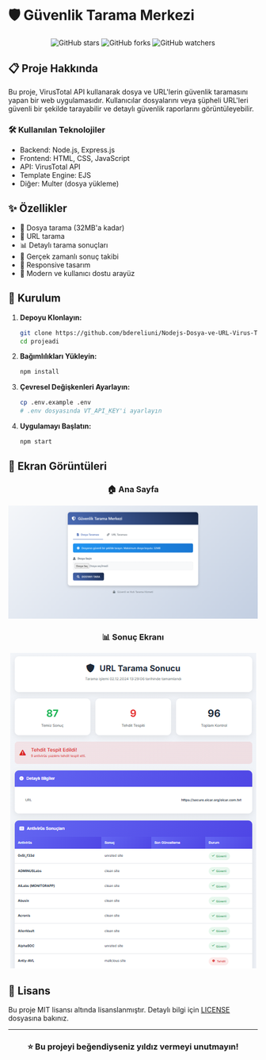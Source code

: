 # 🛡️ Güvenlik Tarama Merkezi

<div align="center">

![GitHub stars](https://img.shields.io/github/stars/bdereliuni/Nodejs-Dosya-ve-URL-Virus-Tarama?style=social)
![GitHub forks](https://img.shields.io/github/forks/bdereliuni/Nodejs-Dosya-ve-URL-Virus-Tarama?style=social)
![GitHub watchers](https://img.shields.io/github/watchers/bdereliuni/Nodejs-Dosya-ve-URL-Virus-Tarama?style=social)

</div>

## 📋 Proje Hakkında

Bu proje, VirusTotal API kullanarak dosya ve URL'lerin güvenlik taramasını yapan bir web uygulamasıdır. Kullanıcılar dosyalarını veya şüpheli URL'leri güvenli bir şekilde tarayabilir ve detaylı güvenlik raporlarını görüntüleyebilir.

### 🛠️ Kullanılan Teknolojiler

- Backend: Node.js, Express.js
- Frontend: HTML, CSS, JavaScript
- API: VirusTotal API
- Template Engine: EJS
- Diğer: Multer (dosya yükleme)

## ✨ Özellikler

- 📁 Dosya tarama (32MB'a kadar)
- 🔗 URL tarama
- 📊 Detaylı tarama sonuçları
- 🔄 Gerçek zamanlı sonuç takibi
- 📱 Responsive tasarım
- 🎨 Modern ve kullanıcı dostu arayüz

## 🚀 Kurulum

1. **Depoyu Klonlayın:**
   ```bash
   git clone https://github.com/bdereliuni/Nodejs-Dosya-ve-URL-Virus-Tarama.git
   cd projeadi
   ```

2. **Bağımlılıkları Yükleyin:**
   ```bash
   npm install
   ```

3. **Çevresel Değişkenleri Ayarlayın:**
   ```bash
   cp .env.example .env
   # .env dosyasında VT_API_KEY'i ayarlayın
   ```

4. **Uygulamayı Başlatın:**
   ```bash
   npm start
   ```

## 📱 Ekran Görüntüleri

<div align="center">

### 🏠 Ana Sayfa
![Ana Sayfa](screenshots/homepage-screenshot.png)

### 📊 Sonuç Ekranı
![Sonuç Ekranı](screenshots/result-screenshot.png)

</div>

## 📝 Lisans

Bu proje MIT lisansı altında lisanslanmıştır. Detaylı bilgi için [LICENSE](LICENSE) dosyasına bakınız.

---

<div align="center">

### ⭐️ Bu projeyi beğendiyseniz yıldız vermeyi unutmayın!

</div>